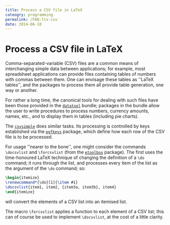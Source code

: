 ```yaml
---
title: Process a CSV file in LaTeX
cateogry: programming
permalink: /FAQ-ltx-csv
date: 2014-06-10
---
```


# Process a CSV file in LaTeX

Comma-separated-variable (CSV) files are a common means of
interchanging simple data between applications; for example, most
spreadsheet applications can provide files containing tables of
numbers with commas between them.  One can envisage these tables as
''LaTeX tables'', and the packages to process them all provide
table generation, one way or another.

For rather a long time, the canonical tools for dealing with such
files have been those provided in the [`datatool`](https://ctan.org/pkg/datatool) bundle;
packages in the bundle allow the user to write procedures to process
numbers, currency amounts, names, etc., and to display them in tables
(including pie charts).

The [`csvsimple`](https://ctan.org/pkg/csvsimple) does similar tasks.  Its processing is
controlled by keys established via the [`pgfkeys`](https://ctan.org/pkg/pgfkeys) package,
which define how each row of the CSV file is to be processed.

For usage ''nearer to the bone'', one might consider the commands
`\docsvlist` and `\forcsvlist` (from the [`etoolbox`](https://ctan.org/pkg/etoolbox)
package).  The first uses the time-honoured LaTeX technique of
changing the definition of a `\do` command; it runs through the
list, and processes every item of the list as the argument of the
`\do` command; so:
```latex
\begin{itemize}
\renewcommand*{\do}[1]{\item #1}
\docsvlist{item1, item2, {item3a, item3b}, item4}
\end{itemize}
```
will convert the elements of a CSV list into an itemised list.

The macro `\forcsvlist` applies a function to each element of a
CSV list; this can of course be used to implement
`\docsvlist`, at the cost of a little clarity.

